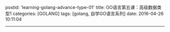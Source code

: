postid: 'learning-golang-advance-type-01'
title: GO语言第五课：高级数据类型1
categories: [GOLANG]
tags: [golang, 自学GO语言系列]
date: 2016-04-26 10:11:04

---


